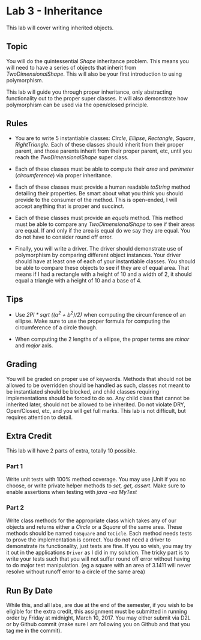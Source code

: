 # Lab 3 - Inheritance
This lab will cover writing inherited objects.

## Topic

You will do the quintessential *Shape* inheritance problem. This means you will need to have a series of objects that inherit from *TwoDimensionalShape*. This will also be your first introduction to using polymorphism. 

This lab will guide you through proper inheritance, only abstracting functionality out to the proper super classes. 
It will also demonstrate how polymorphism can be used via the open/closed principle.

## Rules

* You are to write 5 instantiable classes: *Circle*, *Ellipse*, *Rectangle*, *Square*, *RightTriangle*. Each of these classes should inherit from their proper parent, and those parents inherit from their proper parent, etc, until you reach the *TwoDimensionalShape* super class.

* Each of these classes must be able to compute their *area* and *perimeter* (*circumference*) via proper inheritance.

* Each of these classes must provide a human readable *toString* method detailing their properties. Be smart about what you think you should provide to the consumer of the method. This is open-ended, I will accept anything that is proper and succinct.

* Each of these classes must provide an *equals* method. This method must be able to compare any *TwoDimensionalShape* to see if their areas are equal. If and only if the area is equal do we say they are equal. You do not have to consider round off error.

* Finally, you will write a driver. The driver should demonstrate use of polymorphism by comparing different object 
instances. Your driver should have at least one of each of your instantiable classes. You should be able to 
compare these objects to see if they are of equal area. That means if I had a rectangle with a height of 10 and a 
width of 2, it should equal a triangle with a height of 10 and a base of 4.

## Tips

* Use *2PI * sqrt ((a<sup>2</sup> + b<sup>2</sup>)/2)* when computing the circumference of an ellipse. Make sure to use the proper formula for computing the circumference of a circle though.

* When computing the 2 lengths of a ellipse, the proper terms are *minor* and *major* axis.

## Grading
You will be graded on proper use of keywords. Methods that should not be allowed to be overridden should be handled as such, classes not meant to be instantiated should be blocked, and child classes requiring implementations should be forced 
to do so. Any child class that cannot be inherited later, should not be allowed to be inherited. Do not violate DRY, Open/Closed, etc, and you will get full marks. This lab is not difficult, but requires attention to detail. 

## Extra Credit
This lab will have 2 parts of extra, totally 10 possible. 

### Part 1
Write unit tests with 100% method coverage. You may use jUnit if you so choose, or write private helper methods to 
*set, get, assert*. Make sure to enable assertions when testing with *java -ea MyTest*

### Part 2
Write class methods for the appropriate class which takes any of our objects and returns either a *Circle* or a 
*Square* of the same area. These methods should be named `toSquare` and `toCicle`. Each method needs tests to prove the implementation is correct. You do not need a driver to demonstrate its functionality, just tests are fine. If you so wish, you may try it out in the applications `Driver` as I did in my solution. The tricky part is to write your tests such that you will not suffer 
round off error without 
having to do 
major test manipulation. (eg a square with an area of 3.1411 will never resolve without runoff error to a circle of 
the same area)
 
## Run By Date
 
While this, and all labs, are due at the end of the semester, if you wish to be eligible for the extra credit, this assignment must be submitted in running order by Friday at midnight, March 10, 2017. You may either submit via D2L or by Github commit (make sure I am following you on Github and that you tag me in the commit).